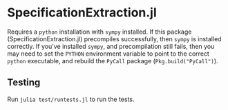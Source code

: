 # SpecificationExtraction.jl

Requires a `python` installation with `sympy` installed. If this package
(SpecificationExtraction.jl) precompiles successfully, then `sympy` is
installed correctly. If you've installed `sympy`, and precompilation still
fails, then you may need to set the `PYTHON` environment variable to point to
the correct `python` executable, and rebuild the `PyCall` package 
(`Pkg.build("PyCall")`).

## Testing

Run `julia test/runtests.jl` to run the tests.